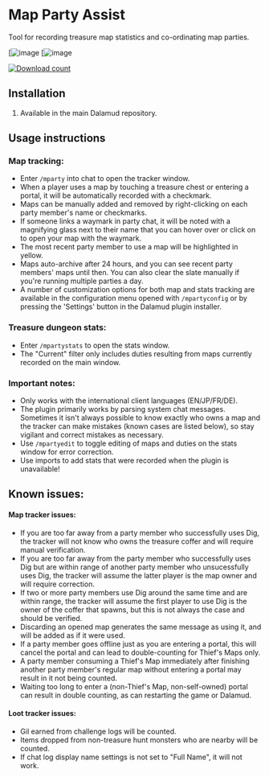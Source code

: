 # Map Party Assist

Tool for recording treasure map statistics and co-ordinating map parties.

[![image](https://i.imgur.com/JeyAe7l.png) [![image](https://i.imgur.com/OMK8LPU.png)

[![Download count](https://img.shields.io/endpoint?url=https://qzysathwfhebdai6xgauhz4q7m0mzmrf.lambda-url.us-east-1.on.aws/MapPartyAssist)](https://github.com/wrath16/MapPartyAssist)


## Installation

1. Available in the main Dalamud repository.

## Usage instructions 

### Map tracking:

* Enter `/mparty` into chat to open the tracker window.
* When a player uses a map by touching a treasure chest or entering a portal, it will be automatically recorded with a checkmark.
* Maps can be manually added and removed by right-clicking on each party member's name or checkmarks.
* If someone links a waymark in party chat, it will be noted with a magnifying glass next to their name that you can hover over or click on to open your map with the waymark.
* The most recent party member to use a map will be highlighted in yellow.
* Maps auto-archive after 24 hours, and you can see recent party members' maps until then. You can also clear the slate manually if you're running multiple parties a day.
* A number of customization options for both map and stats tracking are available in the configuration menu opened with `/mpartyconfig` or by pressing the 'Settings' button in the Dalamud plugin installer.

### Treasure dungeon stats:

* Enter `/mpartystats` to open the stats window.
* The "Current" filter only includes duties resulting from maps currently recorded on the main window.

### Important notes:
* Only works with the international client languages (EN/JP/FR/DE).
* The plugin primarily works by parsing system chat messages. Sometimes it isn't always possible to know exactly who owns a map and the tracker can make mistakes (known cases are listed below), so stay vigilant and correct mistakes as necessary.
* Use `/mpartyedit` to toggle editing of maps and duties on the stats window for error correction.
* Use imports to add stats that were recorded when the plugin is unavailable!

## Known issues:

#### Map tracker issues:
* If you are too far away from a party member who successfully uses Dig, the tracker will not know who owns the treasure coffer and will require manual verification.
* If you are too far away from the party member who successfully uses Dig but are within range of another party member who unsucessfully uses Dig, the tracker will assume the latter player is the map owner and will require correction.
* If two or more party members use Dig around the same time and are within range, the tracker will assume the first player to use Dig is the owner of the coffer that spawns, but this is not always the case and should be verified.
* Discarding an opened map generates the same message as using it, and will be added as if it were used.
* If a party member goes offline just as you are entering a portal, this will cancel the portal and can lead to double-counting for Thief's Maps only.
* A party member consuming a Thief's Map immediately after finishing another party member's regular map without entering a portal may result in it not being counted.
* Waiting too long to enter a (non-Thief's Map, non-self-owned) portal can result in double counting, as can restarting the game or Dalamud.

#### Loot tracker issues:
* Gil earned from challenge logs will be counted.
* Items dropped from non-treasure hunt monsters who are nearby will be counted.
* If chat log display name settings is not set to "Full Name", it will not work.
